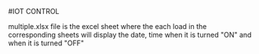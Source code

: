 #IOT CONTROL

multiple.xlsx file is the excel sheet where the each load in the corresponding sheets
will display the date, time when it is turned "ON" and when it is turned "OFF"
